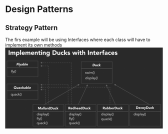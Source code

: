 # Design Patterns

## Strategy Pattern
The firs example will be using Interfaces where each class will have to implement its own methods
![InterfaceExample](images/StrategyPattern_InterfaceExample.png)